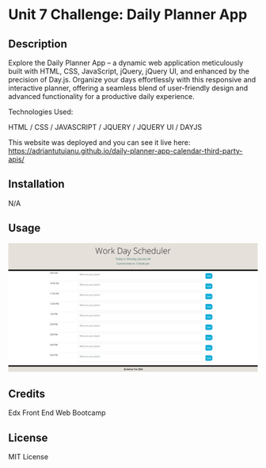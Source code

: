 # Unit 7 Challenge: Daily Planner App

## Description

Explore the Daily Planner App – a dynamic web application meticulously built with HTML, CSS, JavaScript, jQuery, jQuery UI, and enhanced by the precision of Day.js. Organize your days effortlessly with this responsive and interactive planner, offering a seamless blend of user-friendly design and advanced functionality for a productive daily experience.

Technologies Used:

HTML /
CSS /
JAVASCRIPT /
JQUERY /
JQUERY UI /
DAYJS

This website was deployed and you can see it live here: https://adriantutuianu.github.io/daily-planner-app-calendar-third-party-apis/

## Installation

N/A

## Usage

![Portfolio](./images/preview%20challenge%20week%207.png)

## Credits

Edx Front End Web Bootcamp

## License

MIT License
